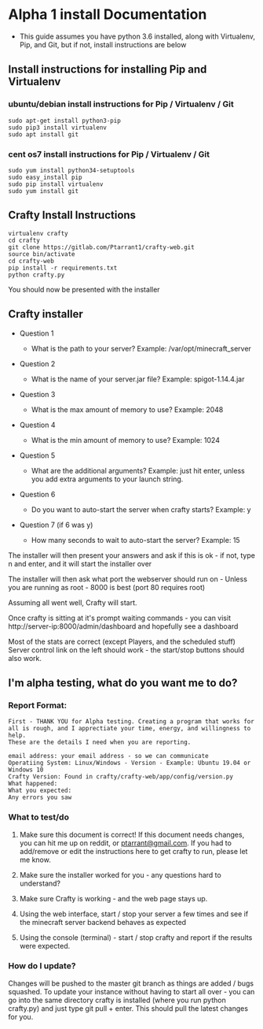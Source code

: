 # Alpha 1 install Documentation

- This guide assumes you have python 3.6 installed, along with Virtualenv, Pip, and Git, but if not, install instructions are below

## Install instructions for installing Pip and Virtualenv

### ubuntu/debian install instructions for Pip / Virtualenv / Git

    sudo apt-get install python3-pip 
    sudo pip3 install virtualenv 
    sudo apt install git

### cent os7 install instructions for Pip / Virtualenv / Git

    sudo yum install python34-setuptools
    sudo easy_install pip
    sudo pip install virtualenv
    sudo yum install git

## Crafty Install Instructions

    virtualenv crafty
    cd crafty
    git clone https://gitlab.com/Ptarrant1/crafty-web.git
    source bin/activate
    cd crafty-web
    pip install -r requirements.txt
    python crafty.py

You should now be presented with the installer

## Crafty installer

* Question 1
    * What is the path to your server? Example: /var/opt/minecraft_server

* Question 2
    * What is the name of your server.jar file? Example: spigot-1.14.4.jar

* Question 3
    * What is the max amount of memory to use? Example: 2048

* Question 4
    * What is the min amount of memory to use? Example: 1024

* Question 5
    * What are the additional arguments? Example: just hit enter, unless you add extra arguments to your launch string.

* Question 6
    * Do you want to auto-start the server when crafty starts? Example: y

* Question 7 (if 6 was y)
    * How many seconds to wait to auto-start the server? Example: 15

The installer will then present your answers and ask if this is ok - if not, type n and enter, and it will start the installer over

The installer will then ask what port the webserver should run on - Unless you are running as root - 8000 is best (port 80 requires root)

Assuming all went well, Crafty will start.

Once crafty is sitting at it's prompt waiting commands - you can visit http://server-ip:8000/admin/dashboard and hopefully see a dashboard

Most of the stats are correct (except Players, and the scheduled stuff)
Server control link on the left should work - the start/stop buttons should also work.

## I'm alpha testing, what do you want me to do?

### Report Format:
    First - THANK YOU for Alpha testing. Creating a program that works for all is rough, and I apprectiate your time, energy, and willingness to help.
    These are the details I need when you are reporting.

    email address: your email address - so we can communicate
    Operatiing System: Linux/Windows - Version - Example: Ubuntu 19.04 or Windows 10
    Crafty Version: Found in crafty/crafty-web/app/config/version.py
    What happened:
    What you expected:
    Any errors you saw

### What to test/do

1. Make sure this document is correct! If this document needs changes, you can hit me up on reddit, or ptarrant@gmail.com. If you had to add/remove or edit the instructions here to get crafty to run, please let me know.

2. Make sure the installer worked for you - any questions hard to understand?

3. Make sure Crafty is working - and the web page stays up.

4. Using the web interface, start / stop your server a few times and see if the minecraft server backend behaves as expected

5. Using the console (terminal) - start / stop crafty and report if the results were expected.

### How do I update?

Changes will be pushed to the master git branch as things are added / bugs squashed. To update your instance without having to start all over - you can go into the same directory crafty is installed (where you run python crafty.py) and just type git pull + enter. This should pull the latest changes for you.
